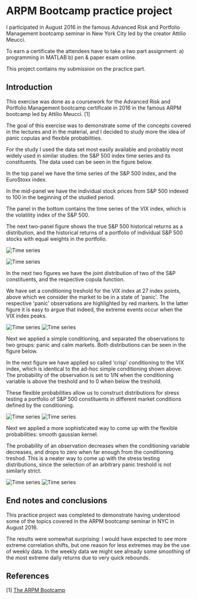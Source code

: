 
# ARPM Bootcamp practice project

I participated in August 2016 in the famous Advanced Risk and Portfolio Management bootcamp seminar in New York City led by the creator Attilio Meucci.

To earn a certificate the attendees have to take a two part assignment:
a) programming in MATLAB
b) pen & paper exam online.

This project contains my submission on the practice part.

## Introduction

This exercise was done as a coursework for the Advanced Risk and Portfolio Management bootcamp certificate in 2016 in the famous ARPM bootcamp led by Attilio Meucci. [1]

The goal of this exercise was to demonstrate some of the concepts covered in the lectures and in the material, and I decided to study more the idea of panic copulas and flexible probabilities.

For the study I used the data set most easily available and probably most widely used in similar studies: the S&P 500 index time series and its constituents. The data used can be seen in the figure below.

In the top panel we have the time series of the S&P 500 index, and the EuroStoxx index.

In the mid-panel we have the individual stock prices from S&P 500 indexed to 100 in the beginning of the studied period.

The panel in the bottom contains the time series of the VIX index, which is the volatility index of the S&P 500.

The next two-panel figure shows the true S&P 500 historical returns as a distribution, and the historical returns of a portfolio of individual S&P 500 stocks with equal weights in the portfolio.

![Time series](/figures-other/time-series.webp)

![Time series](/figures-other/histograms.webp)

In the next two figures we have the joint distribution of two of the S&P constituents, and the respective copula function.

We have set a conditioning treshold for the VIX index at 27 index points, above which we consider the market to be in a state of 'panic'. The respective 'panic' observations are highlighted by red markers. In the latter figure it is easy to argue that indeed, the extreme events occur when the VIX index peaks.

![Time series](/figures-other/scatter.webp)
![Time series](/figures-other/copula-scatter.webp)

Next we applied a simple conditioning, and separated the observations to two groups: panic and calm markets. Both distributions can be seen in the figure below.

In the next figure we have applied so called ‘crisp’ conditioning to the VIX index, which is identical to the ad-hoc simple conditioning shown above. The probability of the observation is set to 1/N when the conditioning variable is above the treshold and to 0 when below the treshold.

These flexible probabilities allow us to construct distributions for stress testing a portfolio of S&P 500 constituents in different market conditions defined by the conditioning.

![Time series](/figures-other/weighted-histogram.webp)
![Time series](/figures-other/conditioning1.webp)

Next we applied a more sophisticated way to come up with the flexible probabilities: smooth gaussian kernel.

The probability of an observation decreases when the conditioning variable decreases, and drops to zero when far enough from the conditioning treshod. This is a neater way to come up with the stress testing distributions, since the selection of an arbitrary panic treshold is not similarly strict.

![Time series](/figures-other/conditioning2.webp)
![Time series](/figures-other/cdfs.webp)

## End notes and conclusions

This practice project was completed to demonstrate having understood some of the topics covered in the ARPM bootcamp seminar in NYC in August 2016.

The results were somewhat surprising: I would have expected to see more extreme correlation shifts, but one reason for less extremes may be the use of weekly data. In the weekly data we might see already some smoothing of the most extreme daily returns due to very quick rebounds.

## References
[1] [The ARPM Bootcamp](https://www.arpm.co/)
